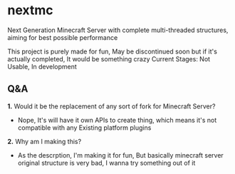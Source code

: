 # nextmc
Next Generation Minecraft Server with complete multi-threaded structures, aiming for best possible performance

This project is purely made for fun, May be discontinued soon but if it's actually completed, It would be something crazy
Current Stages: Not Usable, In development

## Q&A
**1.** Would it be the replacement of any sort of fork for Minecraft Server?
- Nope, It's will have it own APIs to create thing, which means it's not compatible with any Existing platform plugins

**2.** Why am I making this?
- As the descrption, I'm making it for fun, But basically minecraft server original structure is very bad, I wanna try something out of it
